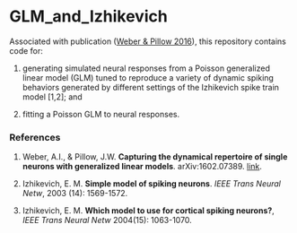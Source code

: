 # GLM_and_Izhikevich

Associated with publication ([Weber & Pillow
2016](https://arxiv.org/abs/1602.07389)), this repository contains code
for:

1. generating simulated neural responses from a Poisson generalized
linear model (GLM) tuned to reproduce a variety of dynamic spiking
behaviors generated by different settings of the Izhikevich spike train
model [1,2]; and

2. fitting a Poisson GLM to neural responses.



### References

1. Weber, A.I., & Pillow, J.W.  **Capturing the dynamical repertoire
   of single neurons with generalized linear
   models**. arXiv:1602.07389. [link](https://arxiv.org/abs/1602.07389). 

2. Izhikevich, E. M.  **Simple model of spiking neurons**. *IEEE Trans Neural Netw*, 2003 (14): 1569-1572.

3. Izhikevich, E. M.  **Which model to use for cortical spiking neurons?**,  *IEEE Trans Neural
   Netw* 2004(15): 1063-1070. 

